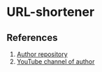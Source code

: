 # URL-shortener


## References

1. [Author repository](https://github.com/GolangLessons/url-shortener)
2. [YouTube channel of author](https://www.youtube.com/watch?v=rCJvW2xgnk0&t=851s)

